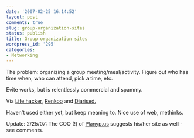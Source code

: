 ```yaml
---
date: '2007-02-25 16:14:52'
layout: post
comments: true
slug: group-organization-sites
status: publish
title: Group organization sites
wordpress_id: '295'
categories:
- Networking
---
```


The problem: organizing a group meeting/meal/activity. Figure out who has time when, who can attend, pick a time, etc.

Evite works, but is relentlessly commercial and spammy.

Via [Life hacker](http://lifehacker.com/software/planning/plan-a-get-together-with-renkoo-225063.php), [Renkoo](http://renkoo.com/) and [Diarised.](http://diarised.com/)

Haven't used either yet, but keep meaning to. Nice use of web, methinks.

Update: 2/25/07: The COO (!) of [Planyp.us](http://planyp.us/plans) suggests his/her site as well - see comments. 
